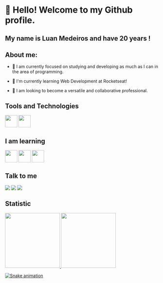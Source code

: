 # 👋 Hello! Welcome to my Github profile.
## My name is Luan Medeiros and have 20 years !

## About me:

- 🔭 I am currently focused on studying and developing as much as I can in the area of programming.

- 🌱 I'm currently learning Web Development at Rocketseat!

- 👯 I am looking to become a versatile and collaborative professional.

## Tools and Technologies

<img src="https://cdn.jsdelivr.net/gh/devicons/devicon/icons/vscode/vscode-original.svg" width="40" height="40"/> <img loading="lazy" src="https://cdn.jsdelivr.net/gh/devicons/devicon/icons/git/git-original.svg" width="40" height="40"/>

## I am learning

<img loading="lazy" src="https://cdn.jsdelivr.net/gh/devicons/devicon/icons/javascript/javascript-plain.svg" width="40" height="40"/> <img loading="lazy" src="https://cdn.jsdelivr.net/gh/devicons/devicon/icons/html5/html5-plain.svg" width="40" height="40"/> <img src="https://cdn.jsdelivr.net/gh/devicons/devicon/icons/css3/css3-plain.svg" width="40" height="40"/>

## Talk to me

<div>
<a href="https://instagram.com/luan_meedeiros" target="_blank"><img loading="lazy" src="https://img.shields.io/badge/-Instagram-%23E4405F?style=for-the-badge&logo=instagram&logoColor=white" target="_blank"></a>
<a href = "mailto:luan.medeeiros25@gmail.com"><img loading="lazy" src="https://img.shields.io/badge/Gmail-D14836?style=for-the-badge&logo=gmail&logoColor=white" target="_blank"></a>
<a href="https://www.linkedin.com/in/luan-medeiros-47a0a5231" target="_blank"><img loading="lazy" src="https://img.shields.io/badge/-LinkedIn-%230077B5?style=for-the-badge&logo=linkedin&logoColor=white" target="_blank"></a>   
</div>

## Statistic

<div>
<a href="https://github.com/LuanMedeeiros">
<img loading="lazy" height="180em" src="https://github-readme-stats.vercel.app/api/top-langs/?username=LuanMedeeiros&layout=compact&langs_count=7&theme=dracula"/>
<img loading="lazy" height="180em" src="https://github-readme-stats.vercel.app/api?username=LuanMedeeiros&show_icons=true&theme=dracula&include_all_commits=true&count_private=false"/>
</div>

![Snake animation](https://github.com/LuanMedeeiros/LuanMedeeiros/blob/output/github-contribution-grid-snake.svg)
